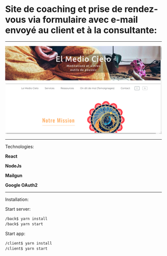 # Site de coaching et prise de rendez-vous via formulaire avec e-mail envoyé au client et à la consultante:
___

![alt text](https://github.com/EmericReactJS/el-medio-cielo/raw/master/client/el-medio-cielo.png)

___

Technologies: 

**React**

**NodeJs**

**Mailgun**

**Google OAuth2**

___

Installation:

Start server:
```sh
/back$ yarn install
/back$ yarn start
```
Start app:
```sh
/client$ yarn install
/client$ yarn start
```
